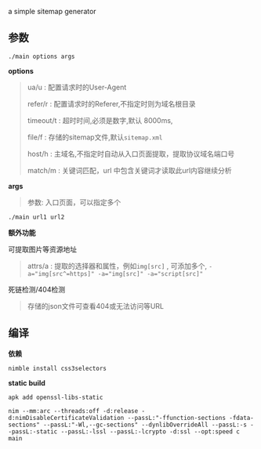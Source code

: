 

a simple sitemap generator


## 参数

`./main options args`

**options**

> ua/u : 配置请求时的User-Agent
>
> refer/r : 配置请求时的Referer,不指定时则为域名根目录
>
> timeout/t : 超时时间,必须是数字,默认 8000ms,
>
> file/f : 存储的sitemap文件,默认`sitemap.xml`
>
> host/h : 主域名,不指定时自动从入口页面提取，提取协议域名端口号
>
> match/m : 关键词匹配，url 中包含关键词才读取此url内容继续分析
>

**args**

>
> 参数: 入口页面，可以指定多个

```
./main url1 url2
```


**额外功能**

可提取图片等资源地址

> attrs/a : 提取的选择器和属性，例如`img[src]` , 可添加多个, `-a="img[src^=https]" -a="img[src]" -a="script[src]"`

死链检测/404检测

> 存储的json文件可查看404或无法访问等URL

## 编译

**依赖**

```
nimble install css3selectors
```



**static build**

`apk add openssl-libs-static`

```
nim --mm:arc --threads:off -d:release -d:nimDisableCertificateValidation --passL:"-ffunction-sections -fdata-sections" --passL:"-Wl,--gc-sections" --dynlibOverrideAll --passL:-s --passL:-static --passL:-lssl --passL:-lcrypto -d:ssl --opt:speed c main
```
